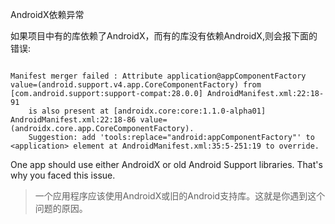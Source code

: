 AndroidX依赖异常

如果项目中有的库依赖了AndroidX，而有的库没有依赖AndroidX,则会报下面的错误:

```

Manifest merger failed : Attribute application@appComponentFactory value=(android.support.v4.app.CoreComponentFactory) from [com.android.support:support-compat:28.0.0] AndroidManifest.xml:22:18-91
	is also present at [androidx.core:core:1.1.0-alpha01] AndroidManifest.xml:22:18-86 value=(androidx.core.app.CoreComponentFactory).
	Suggestion: add 'tools:replace="android:appComponentFactory"' to <application> element at AndroidManifest.xml:35:5-251:19 to override.

```

One app should use either AndroidX or old Android Support libraries. That's why you faced this issue.

> 一个应用程序应该使用AndroidX或旧的Android支持库。这就是你遇到这个问题的原因。


